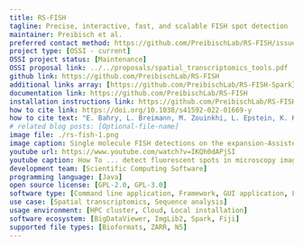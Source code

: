 ```yaml
---
title: RS-FISH
tagline: Precise, interactive, fast, and scalable FISH spot detection
maintainer: Preibisch et al.
preferred contact method: https://github.com/PreibischLab/RS-FISH/issues
project type: [OSSI - current]
OSSI project status: [Maintenance]
OSSI proposal link: ../../proposals/spatial_transcriptomics_tools.pdf
github link: https://github.com/PreibischLab/RS-FISH
additional links array: [https://github.com/PreibischLab/RS-FISH-Spark]
documentation link: https://github.com/PreibischLab/RS-FISH
installation instructions link: https://github.com/PreibischLab/RS-FISH?tab=readme-ov-file#download
how to cite link: https://doi.org/10.1038/s41592-022-01669-y
how to cite text: "E. Bahry, L. Breimann, M. Zouinkhi, L. Epstein, K. Kolyvanov, N. Mamrak, B. King, X. Long, K.I.S. Harrington, T. Lionnet & S. Preibisch, Nature Methods 19, 1563-1567 (2022)"
# related blog posts: [Optional-file-name]
image file: ./rs-fish-1.png
image caption: Single molecule FISH detections on the expansion-Assisted Iterative Fluorescence In Situ Hybridization (EASI-FISH) 148 GB lightsheet image of a tissue section of the lateral hypothalamic area for the gene Map1b.
youtube url: https://www.youtube.com/watch?v=IKQh0dAPjSI
youtube caption: How To ... detect fluorescent spots in microscopy images using RS-FISH
development team: [Scientific Computing Software]
programming language: [Java]
open source license: [GPL-2.0, GPL-3.0]
software type: [Command line application, Framework, GUI application, Fiji plugin]
use case: [Spatial transcriptomics, Sequence analysis]
usage environment: [HPC cluster, Cloud, Local installation]
software ecosystem: [BigDataViewer, ImgLib2, Spark, Fiji]
supported file types: [Bioformats, ZARR, N5]
---
```

